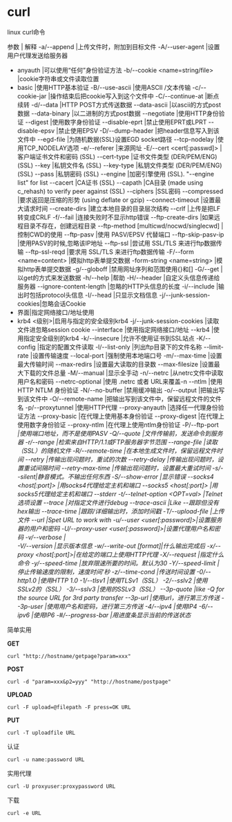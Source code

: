 # curl

linux curl命令

参数 | 解释
-a/--append |上传文件时，附加到目标文件
-A/--user-agent <string> |设置用户代理发送给服务器
- anyauth |可以使用“任何”身份验证方法
-b/--cookie <name=string/file> |cookie字符串或文件读取位置
- basic |使用HTTP基本验证
-B/--use-ascii |使用ASCII /文本传输
-c/--cookie-jar <file> |操作结束后把cookie写入到这个文件中
-C/--continue-at <offset> |断点续转
-d/--data <data> |HTTP POST方式传送数据
--data-ascii <data> |以ascii的方式post数据
--data-binary <data> |以二进制的方式post数据
--negotiate |使用HTTP身份验证
--digest |使用数字身份验证
--disable-eprt |禁止使用EPRT或LPRT
--disable-epsv |禁止使用EPSV
-D/--dump-header <file> |把header信息写入到该文件中
--egd-file <file> |为随机数据(SSL)设置EGD socket路径
--tcp-nodelay |使用TCP_NODELAY选项
-e/--referer |来源网址
-E/--cert <cert[:passwd]> |客户端证书文件和密码 (SSL)
--cert-type <type> |证书文件类型 (DER/PEM/ENG) (SSL)
--key <key> |私钥文件名 (SSL)
--key-type <type> |私钥文件类型 (DER/PEM/ENG) (SSL)
--pass <pass> |私钥密码 (SSL)
--engine <eng> |加密引擎使用 (SSL). "--engine list" for list
--cacert <file> |CA证书 (SSL)
--capath <directory> |CA目录 (made using c_rehash) to verify peer against (SSL)
--ciphers <list> |SSL密码
--compressed |要求返回是压缩的形势 (using deflate or gzip)
--connect-timeout <seconds> |设置最大请求时间
--create-dirs |建立本地目录的目录层次结构
--crlf |上传是把LF转变成CRLF
-f/--fail |连接失败时不显示http错误
--ftp-create-dirs |如果远程目录不存在，创建远程目录
--ftp-method [multicwd/nocwd/singlecwd] |控制CWD的使用
--ftp-pasv |使用 PASV/EPSV 代替端口
--ftp-skip-pasv-ip |使用PASV的时候,忽略该IP地址
--ftp-ssl |尝试用 SSL/TLS 来进行ftp数据传输
--ftp-ssl-reqd |要求用 SSL/TLS 来进行ftp数据传输
-F/--form <name=content> |模拟http表单提交数据
-form-string <name=string> |模拟http表单提交数据
-g/--globoff |禁用网址序列和范围使用{}和[]
-G/--get |以get的方式来发送数据
-h/--help |帮助
-H/--header <line>|自定义头信息传递给服务器
--ignore-content-length |忽略的HTTP头信息的长度
-i/--include |输出时包括protocol头信息
-I/--head |只显示文档信息
-j/--junk-session-cookies|忽略会话Cookie
- 界面<interface>|指定网络接口/地址使用
- krb4 <级别>|启用与指定的安全级别krb4
-j/--junk-session-cookies |读取文件进忽略session cookie
--interface <interface> |使用指定网络接口/地址
--krb4 <level> |使用指定安全级别的krb4
-k/--insecure |允许不使用证书到SSL站点
-K/--config |指定的配置文件读取
-l/--list-only |列出ftp目录下的文件名称
--limit-rate <rate> |设置传输速度
--local-port<NUM> |强制使用本地端口号
-m/--max-time <seconds> |设置最大传输时间
--max-redirs <num> |设置最大读取的目录数
--max-filesize <bytes> |设置最大下载的文件总量
-M/--manual |显示全手动
-n/--netrc |从netrc文件中读取用户名和密码
--netrc-optional |使用 .netrc 或者 URL来覆盖-n
--ntlm |使用 HTTP NTLM 身份验证
-N/--no-buffer |禁用缓冲输出
-o/--output |把输出写到该文件中
-O/--remote-name |把输出写到该文件中，保留远程文件的文件名
-p/--proxytunnel |使用HTTP代理
--proxy-anyauth |选择任一代理身份验证方法
--proxy-basic |在代理上使用基本身份验证
--proxy-digest |在代理上使用数字身份验证
--proxy-ntlm |在代理上使用ntlm身份验证
-P/--ftp-port <address> |使用端口地址，而不是使用PASV
-Q/--quote <cmd>|文件传输前，发送命令到服务器
-r/--range <range>|检索来自HTTP/1.1或FTP服务器字节范围
--range-file |读取（SSL）的随机文件
-R/--remote-time |在本地生成文件时，保留远程文件时间
--retry <num> |传输出现问题时，重试的次数
--retry-delay <seconds> |传输出现问题时，设置重试间隔时间
--retry-max-time <seconds> |传输出现问题时，设置最大重试时间
-s/--silent|静音模式。不输出任何东西
-S/--show-error |显示错误
--socks4 <host[:port]> |用socks4代理给定主机和端口
--socks5 <host[:port]> |用socks5代理给定主机和端口
--stderr <file>
-t/--telnet-option <OPT=val> |Telnet选项设置
--trace <file> |对指定文件进行debug
--trace-ascii <file> |Like --跟踪但没有hex输出
--trace-time |跟踪/详细输出时，添加时间戳
-T/--upload-file <file> |上传文件
--url <URL> |Spet URL to work with
-u/--user <user[:password]>|设置服务器的用户和密码
-U/--proxy-user <user[:password]>|设置代理用户名和密码
-v/--verbose |   
-V/--version |显示版本信息
-w/--write-out [format]|什么输出完成后
-x/--proxy <host[:port]>|在给定的端口上使用HTTP代理
-X/--request <command>|指定什么命令
-y/--speed-time |放弃限速所要的时间。默认为30
-Y/--speed-limit |停止传输速度的限制，速度时间'秒
-z/--time-cond |传送时间设置
-0/--http1.0 |使用HTTP 1.0
-1/--tlsv1 |使用TLSv1（SSL）
-2/--sslv2 |使用SSLv2的（SSL）
-3/--sslv3 |使用的SSLv3（SSL）
--3p-quote |like -Q for the source URL for 3rd party transfer
--3p-url |使用url，进行第三方传送
--3p-user |使用用户名和密码，进行第三方传送
-4/--ipv4 |使用IP4
-6/--ipv6 |使用IP6
-#/--progress-bar |用进度条显示当前的传送状态

简单实用

**GET**

    curl "http://hostname/getpage?param=xxx"

**POST**

    curl -d "param=xxx&p2=yyy" "http://hostname/postpage"

**UPLOAD**

    curl -F upload=@filepath -F press=OK URL

**PUT**

    curl -T uploadfile URL

认证

    curl -u name:password URL

实用代理

    curl -U proxyuser:proxypassword URL

下载

    curl -e URL